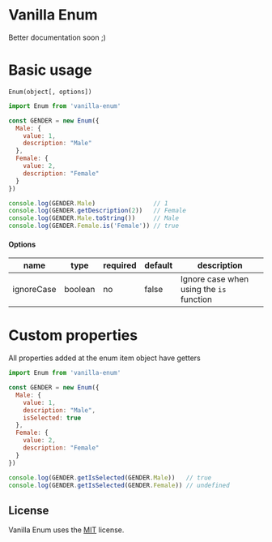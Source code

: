 # Vanilla Enum

Better documentation soon ;)

# Basic usage
`Enum(object[, options])`
```js
import Enum from 'vanilla-enum'

const GENDER = new Enum({
  Male: {
    value: 1,
    description: "Male"
  },
  Female: {
    value: 2,
    description: "Female"
  }
})

console.log(GENDER.Male)                // 1
console.log(GENDER.getDescription(2))   // Female
console.log(GENDER.Male.toString())     // Male
console.log(GENDER.Female.is('Female')) // true
```

#### Options

| name       | type    | required | default | description |
| ---------- | ------- | -------- | ------- | ----------- |
| ignoreCase | boolean | no | false | Ignore case when using the `is` function |

# Custom properties

All properties added at the enum item object have getters

```js
import Enum from 'vanilla-enum'

const GENDER = new Enum({
  Male: {
    value: 1,
    description: "Male",
    isSelected: true
  },
  Female: {
    value: 2,
    description: "Female"
  }
})

console.log(GENDER.getIsSelected(GENDER.Male))   // true
console.log(GENDER.getIsSelected(GENDER.Female)) // undefined
```

## License
Vanilla Enum uses the [MIT](https://opensource.org/licenses/MIT) license.
